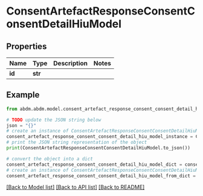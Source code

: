 # ConsentArtefactResponseConsentConsentDetailHiuModel


## Properties

Name | Type | Description | Notes
------------ | ------------- | ------------- | -------------
**id** | **str** |  | 

## Example

```python
from abdm.abdm.model.consent_artefact_response_consent_consent_detail_hiu_model import ConsentArtefactResponseConsentConsentDetailHiuModel

# TODO update the JSON string below
json = "{}"
# create an instance of ConsentArtefactResponseConsentConsentDetailHiuModel from a JSON string
consent_artefact_response_consent_consent_detail_hiu_model_instance = ConsentArtefactResponseConsentConsentDetailHiuModel.from_json(json)
# print the JSON string representation of the object
print(ConsentArtefactResponseConsentConsentDetailHiuModel.to_json())

# convert the object into a dict
consent_artefact_response_consent_consent_detail_hiu_model_dict = consent_artefact_response_consent_consent_detail_hiu_model_instance.to_dict()
# create an instance of ConsentArtefactResponseConsentConsentDetailHiuModel from a dict
consent_artefact_response_consent_consent_detail_hiu_model_from_dict = ConsentArtefactResponseConsentConsentDetailHiuModel.from_dict(consent_artefact_response_consent_consent_detail_hiu_model_dict)
```
[[Back to Model list]](../README.md#documentation-for-models) [[Back to API list]](../README.md#documentation-for-api-endpoints) [[Back to README]](../README.md)


